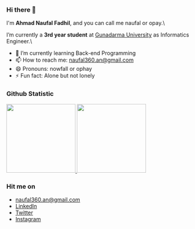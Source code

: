 ### Hi there 👋

I'm **Ahmad Naufal Fadhil**, and you can call me naufal or opay.\

I’m currently a **3rd year student** at [Gunadarma University](https://www.gunadarma.ac.id/) as Informatics Engineer.\

- 🌱 I’m currently learning Back-end Programming
- 📫 How to reach me: naufal360.an@gmail.com
- 😄 Pronouns: nowfall or ophay
- ⚡ Fun fact: Alone but not lonely

### Github Statistic
<p align="left">
<a href="https://github.com/naufal360">
  <img height="180em" src="https://github-readme-stats-eight-theta.vercel.app/api?username=naufal360&show_icons=true&theme=algolia&include_all_commits=true&count_private=true"/>
  <img height="180em" src="https://github-readme-stats-eight-theta.vercel.app/api/top-langs/?username=naufal360&layout=compact&langs_count=8&theme=algolia"/>
</a>
</p>

### Hit me on
- naufal360.an@gmail.com
- <a href="https://www.linkedin.com/in/naufal360/">LinkedIn</a>
- <a href="https://twitter.com/Naufalfdl_pay">Twitter</a>
- <a href="https://www.instagram.com/naufalfdl_pay/">Instagram</a>
